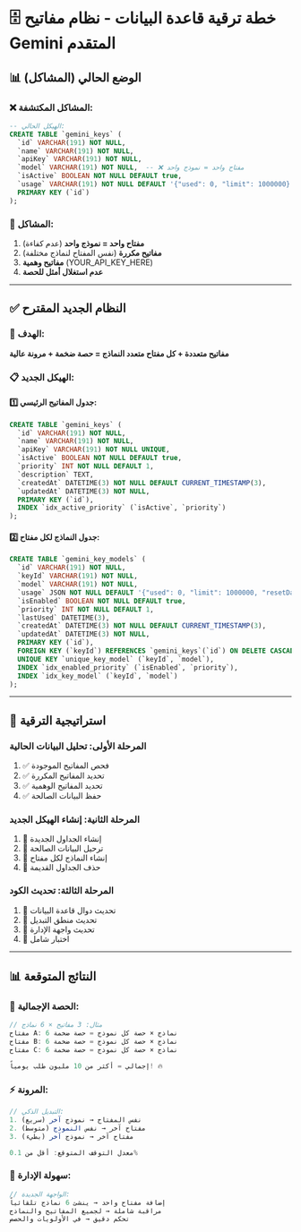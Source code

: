 # 🗄️ خطة ترقية قاعدة البيانات - نظام مفاتيح Gemini المتقدم

## 📊 الوضع الحالي (المشاكل)

### ❌ المشاكل المكتشفة:
```sql
-- الهيكل الحالي:
CREATE TABLE `gemini_keys` (
  `id` VARCHAR(191) NOT NULL,
  `name` VARCHAR(191) NOT NULL,
  `apiKey` VARCHAR(191) NOT NULL,
  `model` VARCHAR(191) NOT NULL,  -- ❌ مفتاح واحد = نموذج واحد
  `isActive` BOOLEAN NOT NULL DEFAULT true,
  `usage` VARCHAR(191) NOT NULL DEFAULT '{"used": 0, "limit": 1000000}',
  PRIMARY KEY (`id`)
);
```

### 🚨 المشاكل:
1. **مفتاح واحد = نموذج واحد** (عدم كفاءة)
2. **مفاتيح مكررة** (نفس المفتاح لنماذج مختلفة)
3. **مفاتيح وهمية** (YOUR_API_KEY_HERE)
4. **عدم استغلال أمثل للحصة**

---

## ✅ النظام الجديد المقترح

### 🎯 الهدف:
**مفاتيح متعددة + كل مفتاح متعدد النماذج = حصة ضخمة + مرونة عالية**

### 📋 الهيكل الجديد:

#### **1️⃣ جدول المفاتيح الرئيسي:**
```sql
CREATE TABLE `gemini_keys` (
  `id` VARCHAR(191) NOT NULL,
  `name` VARCHAR(191) NOT NULL,
  `apiKey` VARCHAR(191) NOT NULL UNIQUE,
  `isActive` BOOLEAN NOT NULL DEFAULT true,
  `priority` INT NOT NULL DEFAULT 1,
  `description` TEXT,
  `createdAt` DATETIME(3) NOT NULL DEFAULT CURRENT_TIMESTAMP(3),
  `updatedAt` DATETIME(3) NOT NULL,
  PRIMARY KEY (`id`),
  INDEX `idx_active_priority` (`isActive`, `priority`)
);
```

#### **2️⃣ جدول النماذج لكل مفتاح:**
```sql
CREATE TABLE `gemini_key_models` (
  `id` VARCHAR(191) NOT NULL,
  `keyId` VARCHAR(191) NOT NULL,
  `model` VARCHAR(191) NOT NULL,
  `usage` JSON NOT NULL DEFAULT '{"used": 0, "limit": 1000000, "resetDate": null}',
  `isEnabled` BOOLEAN NOT NULL DEFAULT true,
  `priority` INT NOT NULL DEFAULT 1,
  `lastUsed` DATETIME(3),
  `createdAt` DATETIME(3) NOT NULL DEFAULT CURRENT_TIMESTAMP(3),
  `updatedAt` DATETIME(3) NOT NULL,
  PRIMARY KEY (`id`),
  FOREIGN KEY (`keyId`) REFERENCES `gemini_keys`(`id`) ON DELETE CASCADE,
  UNIQUE KEY `unique_key_model` (`keyId`, `model`),
  INDEX `idx_enabled_priority` (`isEnabled`, `priority`),
  INDEX `idx_key_model` (`keyId`, `model`)
);
```

---

## 🔄 استراتيجية الترقية

### **المرحلة الأولى: تحليل البيانات الحالية**
1. ✅ فحص المفاتيح الموجودة
2. ✅ تحديد المفاتيح المكررة
3. ✅ تحديد المفاتيح الوهمية
4. ✅ حفظ البيانات الصالحة

### **المرحلة الثانية: إنشاء الهيكل الجديد**
1. 🔄 إنشاء الجداول الجديدة
2. 🔄 ترحيل البيانات الصالحة
3. 🔄 إنشاء النماذج لكل مفتاح
4. 🔄 حذف الجداول القديمة

### **المرحلة الثالثة: تحديث الكود**
1. 🔄 تحديث دوال قاعدة البيانات
2. 🔄 تحديث منطق التبديل
3. 🔄 تحديث واجهة الإدارة
4. 🔄 اختبار شامل

---

## 📊 النتائج المتوقعة

### **🚀 الحصة الإجمالية:**
```javascript
// مثال: 3 مفاتيح × 6 نماذج
مفتاح A: 6 نماذج × حصة كل نموذج = حصة ضخمة
مفتاح B: 6 نماذج × حصة كل نموذج = حصة ضخمة  
مفتاح C: 6 نماذج × حصة كل نموذج = حصة ضخمة

إجمالي = أكثر من 10 مليون طلب يومياً! 🔥
```

### **⚡ المرونة:**
```javascript
// التبديل الذكي:
1. نفس المفتاح → نموذج آخر (سريع)
2. مفتاح آخر → نفس النموذج (متوسط)
3. مفتاح آخر → نموذج آخر (بطيء)

معدل التوقف المتوقع: أقل من 0.1%
```

### **🎯 سهولة الإدارة:**
```javascript
// الواجهة الجديدة:
إضافة مفتاح واحد → ينشئ 6 نماذج تلقائياً
مراقبة شاملة → لجميع المفاتيح والنماذج
تحكم دقيق → في الأولويات والحصص
```
